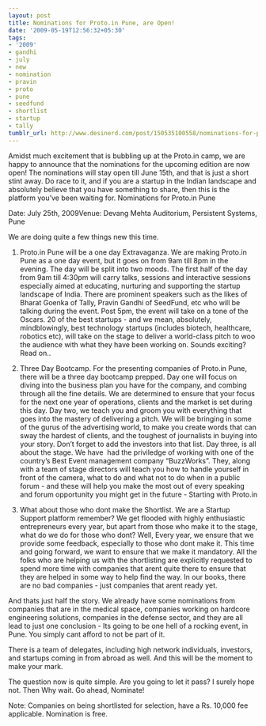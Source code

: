 ```yaml
---
layout: post
title: Nominations for Proto.in Pune, are Open!
date: '2009-05-19T12:56:32+05:30'
tags:
- '2009'
- gandhi
- july
- new
- nomination
- pravin
- proto
- pune
- seedfund
- shortlist
- startup
- tally
tumblr_url: http://www.desinerd.com/post/150535100558/nominations-for-protoin-pune-are-open
---
```

Amidst much excitement that is bubbling up at the Proto.in camp, we are happy to announce that the nominations for the upcoming edition are now open! The nominations will stay open till June 15th, and that is just a short stint away. Do race to it, and if you are a startup in the Indian landscape and absolutely believe that you have something to share, then this is the platform you’ve been waiting for. Nominations for Proto.in Pune

Date: July 25th, 2009Venue: Devang Mehta Auditorium, Persistent Systems, Pune

We are doing quite a few things new this time.

1. Proto.in Pune will be a one day Extravaganza.
We are making Proto.in Pune as a one day event, but it goes on from 9am till 8pm in the evening. The day will be split into two moods. The first half of the day from 9am till 4:30pm will carry talks, sessions and interactive sessions  especially aimed at educating, nurturing and supporting the startup landscape of India. There are prominent speakers such as the likes of Bharat Goenka of Tally, Pravin Gandhi of SeedFund, etc who will be talking during the event. Post 5pm, the event will take on a tone of the Oscars. 20 of the best startups - and we mean, absolutely, mindblowingly, best technology startups (includes biotech, healthcare, robotics etc), will take on the stage to deliver a world-class pitch to woo the audience with what they have been working on. Sounds exciting? Read on..

2. Three Day Bootcamp.
For the presenting companies of Proto.in Pune, there will be a three day bootcamp prepped. Day one will focus on diving into the business plan you have for the company, and combing through all the fine details. We are determined to ensure that your focus for the next one year of operations, clients and the market is set during this day. Day two, we teach you and groom you with everything that goes into the mastery of delivering a pitch. We will be bringing in some of the gurus of the advertising world, to make you create words that can sway the hardest of clients, and the toughest of journalists in buying into your story. Don’t forget to add the investors into that list. Day three, is all about the stage. We have  had the priviledge of working with one of the country’s Best Event management company “BuzzWorks”. They, along with a team of stage directors will teach you how to handle yourself in front of the camera, what to do and what not to do when in a public forum - and these will help you make the most out of every speaking and forum opportunity you might get in the future - Starting with Proto.in

3. What about those who dont make the Shortlist.
We are a Startup Support platform remember? We get flooded with highly enthusiastic entrepreneurs every year, but apart from those who make it to the stage, what do we do for those who dont? Well, Every year, we ensure that we provide some feedback, especially to those who dont make it. This time and going forward, we want to ensure that we make it mandatory. All the folks who are helping us with the shortlisting are explicitly requested to spend more time with companies that arent quite there to ensure that they are helped in some way to help find the way. In our books, there are no bad companies - just companies that arent ready yet.

And thats just half the story. We already have some nominations from companies that are in the medical space, companies working on hardcore engineering solutions, companies in the defense sector, and they are all lead to just one conclusion - Its going to be one hell of a rocking event, in Pune. You simply cant afford to not be part of it.

There is a team of delegates, including high network individuals, investors, and startups coming in from abroad as well. And this will be the moment to make your mark.

The question now is quite simple. Are you going to let it pass? I surely hope not. Then Why wait. Go ahead, Nominate!

Note: Companies on being shortlisted for selection, have a Rs. 10,000 fee applicable. Nomination is free.
